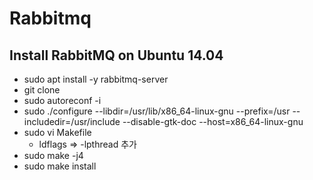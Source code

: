 # Rabbitmq

## Install RabbitMQ on Ubuntu 14.04  
- sudo apt install -y rabbitmq-server
- git clone
- sudo autoreconf -i
- sudo ./configure --libdir=/usr/lib/x86_64-linux-gnu --prefix=/usr --includedir=/usr/include --disable-gtk-doc --host=x86_64-linux-gnu
- sudo vi Makefile  
  - ldflags => -lpthread 추가
- sudo make -j4
- sudo make install  

##
